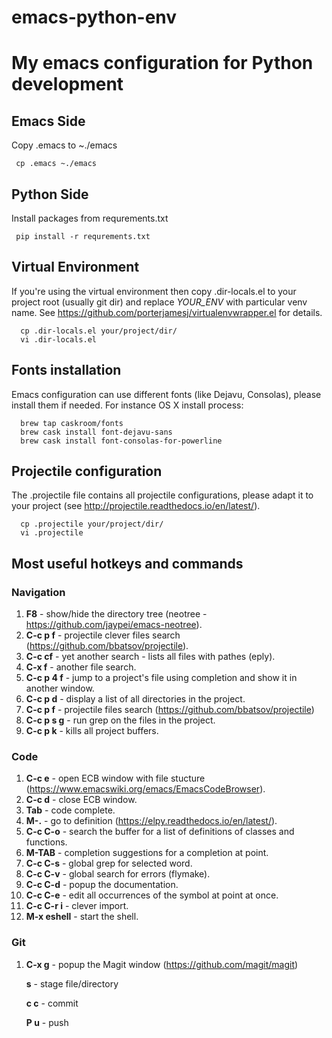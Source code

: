 # emacs-python-env

# My emacs configuration for Python development

## Emacs Side
Copy .emacs to ~./emacs
```
 cp .emacs ~./emacs
```

## Python Side
Install packages from requrements.txt
```
 pip install -r requrements.txt
```

## Virtual Environment
If you're using the virtual environment then copy .dir-locals.el to your project root (usually git dir) and replace *YOUR_ENV* with particular venv name. See https://github.com/porterjamesj/virtualenvwrapper.el for details.
```
  cp .dir-locals.el your/project/dir/
  vi .dir-locals.el
```

## Fonts installation
Emacs configuration can use different fonts (like Dejavu, Consolas), please install them if needed. For instance OS X install process:
```
  brew tap caskroom/fonts
  brew cask install font-dejavu-sans
  brew cask install font-consolas-for-powerline
```

## Projectile configuration
The .projectile file contains all projectile configurations, please adapt it to your project (see http://projectile.readthedocs.io/en/latest/).
```
  cp .projectile your/project/dir/
  vi .projectile
```
## Most useful hotkeys and commands
 ### Navigation
   1. **F8** - show/hide the directory tree (neotree - https://github.com/jaypei/emacs-neotree).
   2. **C-c p f** - projectile clever files search (https://github.com/bbatsov/projectile).
   3. **C-c cf** - yet another search - lists all files with pathes (eply).
   4. **C-x f** - another file search.
   5. **C-c p 4 f** - jump to a project's file using completion and show it in another window.
   6. **C-c p d** - display a list of all directories in the project.
   7. **C-c p f** - projectile files search (https://github.com/bbatsov/projectile)
   8. **C-c p s g** - run grep on the files in the project.
   9. **C-c p k** - kills all project buffers.

 ### Code
   1. **C-c e** - open ECB window with file stucture (https://www.emacswiki.org/emacs/EmacsCodeBrowser).
   2. **C-c d** - close ECB window.
   3. **Tab** - code complete.
   4. **M-.** - go to definition (https://elpy.readthedocs.io/en/latest/).
   5. **C-c C-o** - search the buffer for a list of definitions of classes and functions.
   6. **M-TAB** - completion suggestions for a completion at point.
   7. **C-c C-s** - global grep for selected word.
   8. **C-c C-v** - global search for errors (flymake).
   9. **C-c C-d** - popup the documentation.
   10. **C-c C-e** - edit all occurrences of the symbol at point at once.
   11. **C-c C-r i** - clever import.
   12. **M-x eshell** - start the shell.
   
 ### Git
   1. **C-x g** - popup the Magit window (https://github.com/magit/magit)
     
      **s** - stage file/directory
      
      **c c** - commit
      
      **P u** - push
